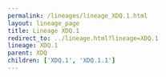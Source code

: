 ```yaml
---
permalink: /lineages/lineage_XDQ.1.html
layout: lineage_page
title: Lineage XDQ.1
redirect_to: ../lineage.html?lineage=XDQ.1
lineage: XDQ.1
parent: XDQ
children: ['XDQ.1', 'XDQ.1.1']
---
```

